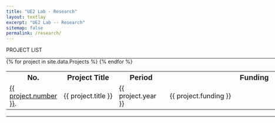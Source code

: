 ```yaml
---
title: "UE2 Lab - Research"
layout: textlay
excerpt: "UE2 Lab -- Research"
sitemap: false
permalink: /research/
---
```


<style>
  hr {
    margin: 0;
    border-color: black;
  }

  table {
    width: 1200px;
    font-size: 18px;
  }

  th {
    font-size: 20px;
    font-family: Arial;
    border-bottom: 2px solid black; /* Add a solid black line at the bottom of the header row */
  }

  /* Add a class for the table header row */
  .header-row th {
    border-bottom: none; /* Remove the border-bottom for all other rows */
  }
</style>

<p class="title-center">PROJECT LIST</p>

<hr style="width: 1200px; border-width: 2px;">
<table>
  <tr class="header-row"> <!-- Apply the header-row class to the header row -->
    <th>No.</th>
    <th>Project Title</th>
    <th>Period</th>
    <th>Funding</th>
  </tr>
{% for project in site.data.Projects %}
    <tr>
      <td class="project-cell" style="width: 70px;"><a href="#project-{{ project.number }}">{{ project.number }}</a>.</td>
      <td class="project-cell">{{ project.title }}</td>
      <td class="project-cell" style="width: 120px;">{{ project.year }}</td>
      <td class="project-cell" style="width: 460px;">{{ project.funding }}</td>
    </tr>
{% endfor %}
</table>
<hr style="width: 1200px; border-width: 2px; margin-bottom: 140px;">
